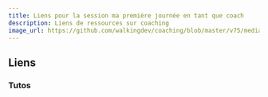 ```yaml
---
title: Liens pour la session ma première journée en tant que coach
description: Liens de ressources sur coaching
image_url: https://github.com/walkingdev/coaching/blob/master/v75/media/banner-coaching.jpg?raw=true
---
```


## Liens

### Tutos
